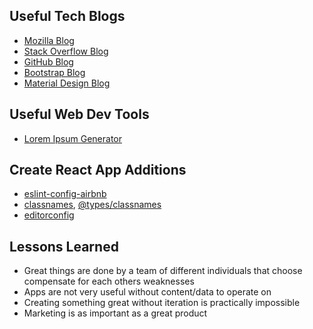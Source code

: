 ## Useful Tech Blogs
* [Mozilla Blog](https://blog.mozilla.org/)
* [Stack Overflow Blog](https://stackoverflow.blog/)
* [GitHub Blog](https://github.blog/)
* [Bootstrap Blog](https://blog.getbootstrap.com/)
* [Material Design Blog](https://material.io/blog)

## Useful Web Dev Tools
* [Lorem Ipsum Generator](https://www.lipsum.com/)

## Create React App Additions
* [eslint-config-airbnb](https://www.npmjs.com/package/eslint-config-airbnb)
* [classnames](https://www.npmjs.com/package/classnames), [@types/classnames](https://www.npmjs.com/package/@types/classnames)
* [editorconfig](https://editorconfig.org/)

## Lessons Learned
* Great things are done by a team of different individuals that choose compensate for each others weaknesses
* Apps are not very useful without content/data to operate on
* Creating something great without iteration is practically impossible
* Marketing is as important as a great product
